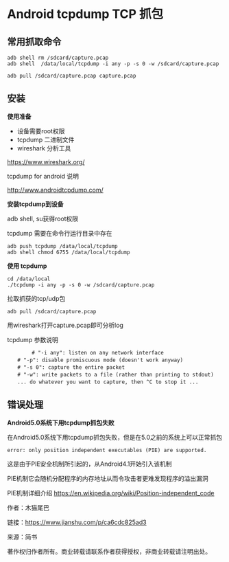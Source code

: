 # Android tcpdump TCP 抓包 #

## 常用抓取命令 ##

```
adb shell rm /sdcard/capture.pcap
adb shell  /data/local/tcpdump -i any -p -s 0 -w /sdcard/capture.pcap

adb pull /sdcard/capture.pcap capture.pcap
```

## 安装 ##

**使用准备**

- 设备需要root权限
- tcpdump 二进制文件
- wireshark 分析工具

https://www.wireshark.org/

tcpdump for android 说明

http://www.androidtcpdump.com/

**安装tcpdump到设备**

adb shell, su获得root权限

tcpdump 需要在命令行运行目录中存在

```
adb push tcpdump /data/local/tcpdump
adb shell chmod 6755 /data/local/tcpdump
```

**使用 tcpdump**

```
cd /data/local
./tcpdump -i any -p -s 0 -w /sdcard/capture.pcap
```

拉取抓获的tcp/udp包

	adb pull /sdcard/capture.pcap

用wireshark打开capture.pcap即可分析log

tcpdump 参数说明

```
        # "-i any": listen on any network interface
　　# "-p": disable promiscuous mode (doesn't work anyway)
　　# "-s 0": capture the entire packet
　　# "-w": write packets to a file (rather than printing to stdout)
　　... do whatever you want to capture, then ^C to stop it ...
```

## 错误处理 ##

**Android5.0系统下用tcpdump抓包失败**

在Android5.0系统下用tcpdump抓包失败，但是在5.0之前的系统上可以正常抓包

	error: only position independent executables (PIE) are supported.

这是由于PIE安全机制所引起的，从Android4.1开始引入该机制

PIE机制它会随机分配程序的内存地址从而令攻击者更难发现程序的溢出漏洞

PIE机制详细介绍 https://en.wikipedia.org/wiki/Position-independent_code

作者：木猫尾巴

链接：https://www.jianshu.com/p/ca6cdc825ad3

来源：简书

著作权归作者所有。商业转载请联系作者获得授权，非商业转载请注明出处。